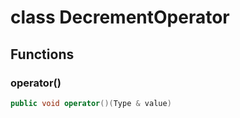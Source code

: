 # class DecrementOperator


## Functions

### operator()

```cpp
public void operator()(Type & value)
```




